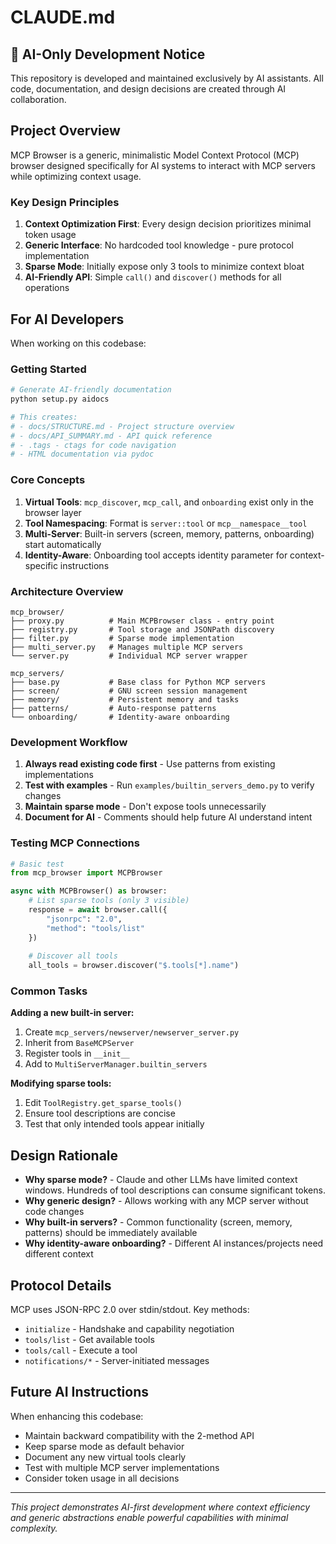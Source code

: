 # CLAUDE.md

## 🤖 AI-Only Development Notice

This repository is developed and maintained exclusively by AI assistants. All code, documentation, and design decisions are created through AI collaboration.

## Project Overview

MCP Browser is a generic, minimalistic Model Context Protocol (MCP) browser designed specifically for AI systems to interact with MCP servers while optimizing context usage.

### Key Design Principles

1. **Context Optimization First**: Every design decision prioritizes minimal token usage
2. **Generic Interface**: No hardcoded tool knowledge - pure protocol implementation
3. **Sparse Mode**: Initially expose only 3 tools to minimize context bloat
4. **AI-Friendly API**: Simple `call()` and `discover()` methods for all operations

## For AI Developers

When working on this codebase:

### Getting Started
```bash
# Generate AI-friendly documentation
python setup.py aidocs

# This creates:
# - docs/STRUCTURE.md - Project structure overview
# - docs/API_SUMMARY.md - API quick reference  
# - .tags - ctags for code navigation
# - HTML documentation via pydoc
```

### Core Concepts

1. **Virtual Tools**: `mcp_discover`, `mcp_call`, and `onboarding` exist only in the browser layer
2. **Tool Namespacing**: Format is `server::tool` or `mcp__namespace__tool` 
3. **Multi-Server**: Built-in servers (screen, memory, patterns, onboarding) start automatically
4. **Identity-Aware**: Onboarding tool accepts identity parameter for context-specific instructions

### Architecture Overview

```
mcp_browser/
├── proxy.py          # Main MCPBrowser class - entry point
├── registry.py       # Tool storage and JSONPath discovery
├── filter.py         # Sparse mode implementation
├── multi_server.py   # Manages multiple MCP servers
└── server.py         # Individual MCP server wrapper

mcp_servers/
├── base.py           # Base class for Python MCP servers
├── screen/           # GNU screen session management
├── memory/           # Persistent memory and tasks
├── patterns/         # Auto-response patterns
└── onboarding/       # Identity-aware onboarding
```

### Development Workflow

1. **Always read existing code first** - Use patterns from existing implementations
2. **Test with examples** - Run `examples/builtin_servers_demo.py` to verify changes
3. **Maintain sparse mode** - Don't expose tools unnecessarily
4. **Document for AI** - Comments should help future AI understand intent

### Testing MCP Connections

```python
# Basic test
from mcp_browser import MCPBrowser

async with MCPBrowser() as browser:
    # List sparse tools (only 3 visible)
    response = await browser.call({
        "jsonrpc": "2.0",
        "method": "tools/list"
    })
    
    # Discover all tools
    all_tools = browser.discover("$.tools[*].name")
```

### Common Tasks

**Adding a new built-in server:**
1. Create `mcp_servers/newserver/newserver_server.py`
2. Inherit from `BaseMCPServer`
3. Register tools in `__init__`
4. Add to `MultiServerManager.builtin_servers`

**Modifying sparse tools:**
1. Edit `ToolRegistry.get_sparse_tools()`
2. Ensure tool descriptions are concise
3. Test that only intended tools appear initially

## Design Rationale

- **Why sparse mode?** - Claude and other LLMs have limited context windows. Hundreds of tool descriptions can consume significant tokens.
- **Why generic design?** - Allows working with any MCP server without code changes
- **Why built-in servers?** - Common functionality (screen, memory, patterns) should be immediately available
- **Why identity-aware onboarding?** - Different AI instances/projects need different context

## Protocol Details

MCP uses JSON-RPC 2.0 over stdin/stdout. Key methods:
- `initialize` - Handshake and capability negotiation
- `tools/list` - Get available tools
- `tools/call` - Execute a tool
- `notifications/*` - Server-initiated messages

## Future AI Instructions

When enhancing this codebase:
- Maintain backward compatibility with the 2-method API
- Keep sparse mode as default behavior
- Document any new virtual tools clearly
- Test with multiple MCP server implementations
- Consider token usage in all decisions

---

*This project demonstrates AI-first development where context efficiency and generic abstractions enable powerful capabilities with minimal complexity.*